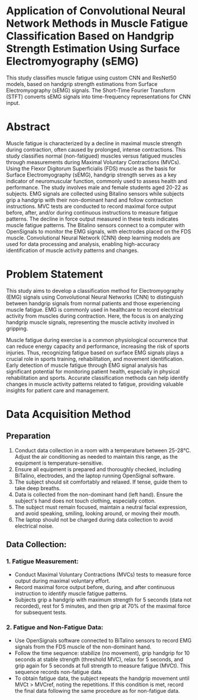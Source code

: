 # Application of Convolutional Neural Network Methods in Muscle Fatigue Classification Based on Handgrip Strength Estimation Using Surface Electromyography (sEMG)
This study classifies muscle fatigue using custom CNN and ResNet50 models, based on handgrip strength estimations from Surface Electromyography (sEMG) signals. The Short-Time Fourier Transform (STFT) converts sEMG signals into time-frequency representations for CNN input. 

# Abstract
Muscle fatigue is characterized by a decline in maximal muscle strength during contraction, often caused by prolonged, intense contractions. This study classifies normal (non-fatigued) muscles versus fatigued muscles through measurements during Maximal Voluntary Contractions (MVCs). Using the Flexor Digitorum Superficialis (FDS) muscle as the basis for Surface Electromyography (sEMG), handgrip strength serves as a key indicator of neuromuscular function, commonly used to assess health and performance. The study involves male and female students aged 20-22 as subjects. EMG signals are collected using Bitalino sensors while subjects grip a handgrip with their non-dominant hand and follow contraction instructions. MVC tests are conducted to record maximal force output before, after, and/or during continuous instructions to measure fatigue patterns. The decline in force output measured in these tests indicates muscle fatigue patterns. The Bitalino sensors connect to a computer with OpenSignals to monitor the EMG signals, with electrodes placed on the FDS muscle. Convolutional Neural Network (CNN) deep learning models are used for data processing and analysis, enabling high-accuracy identification of muscle activity patterns and changes.

# Problem Statement 
This study aims to develop a classification method for Electromyography (EMG) signals using Convolutional Neural Networks (CNN) to distinguish between handgrip signals from normal patients and those experiencing muscle fatigue. EMG is commonly used in healthcare to record electrical activity from muscles during contraction. Here, the focus is on analyzing handgrip muscle signals, representing the muscle activity involved in gripping.

Muscle fatigue during exercise is a common physiological occurrence that can reduce energy capacity and performance, increasing the risk of sports injuries. Thus, recognizing fatigue based on surface EMG signals plays a crucial role in sports training, rehabilitation, and movement identification. Early detection of muscle fatigue through EMG signal analysis has significant potential for monitoring patient health, especially in physical rehabilitation and sports. Accurate classification methods can help identify changes in muscle activity patterns related to fatigue, providing valuable insights for patient care and management.

# Data Acquisition Method
## Preparation
1.	Conduct data collection in a room with a temperature between 25-28°C. Adjust the air conditioning as needed to maintain this range, as the equipment is temperature-sensitive.
2.	Ensure all equipment is prepared and thoroughly checked, including BiTalino, electrodes, and the laptop running OpenSignal software.
3.	The subject should sit comfortably and relaxed. If tense, guide them to take deep breaths.
4.	Data is collected from the non-dominant hand (left hand). Ensure the subject's hand does not touch clothing, especially cotton.
5.	The subject must remain focused, maintain a neutral facial expression, and avoid speaking, smiling, looking around, or moving their mouth.
6.	The laptop should not be charged during data collection to avoid electrical noise.
## Data Collection:
### 1.	Fatigue Measurement:
- Conduct Maximal Voluntary Contractions (MVCs) tests to measure force output during maximal voluntary effort.
- Record maximal force output before, during, and after continuous instruction to identify muscle fatigue patterns.
- Subjects grip a handgrip with maximum strength for 5 seconds (data not recorded), rest for 5 minutes, and then grip at 70% of the maximal force for subsequent tests.
### 2.	Fatigue and Non-Fatigue Data:
- Use OpenSignals software connected to BiTalino sensors to record EMG signals from the FDS muscle of the non-dominant hand.
- Follow the time sequence: stabilize (no movement), grip handgrip for 10 seconds at stable strength (threshold MVC), relax for 5 seconds, and grip again for 5 seconds at full strength to measure fatigue (MVCt). This sequence records non-fatigue data.
- To obtain fatigue data, the subject repeats the handgrip movement until MVCt > MVCref, noting the repetitions. If this condition is met, record the final data following the same procedure as for non-fatigue data.
